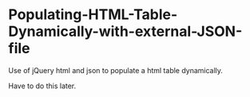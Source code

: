 # Populating-HTML-Table-Dynamically-with-external-JSON-file
Use of jQuery html and json to populate a html table dynamically.

Have to do this later.
